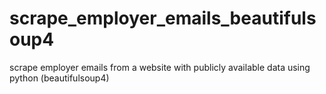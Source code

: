 # scrape_employer_emails_beautifulsoup4
scrape employer emails from a website with publicly available data using python (beautifulsoup4)
